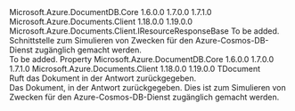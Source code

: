 <Type Name="IDocumentResponse&lt;TDocument&gt;" FullName="Microsoft.Azure.Documents.Client.IDocumentResponse&lt;TDocument&gt;">
  <TypeSignature Language="C#" Value="public interface IDocumentResponse&lt;TDocument&gt; : Microsoft.Azure.Documents.Client.IResourceResponseBase" />
  <TypeSignature Language="ILAsm" Value=".class public interface auto ansi abstract IDocumentResponse`1&lt;TDocument&gt; implements class Microsoft.Azure.Documents.Client.IResourceResponseBase" />
  <TypeSignature Language="DocId" Value="T:Microsoft.Azure.Documents.Client.IDocumentResponse`1" />
  <TypeSignature Language="VB.NET" Value="Public Interface IDocumentResponse(Of TDocument)&#xA;Implements IResourceResponseBase" />
  <TypeSignature Language="F#" Value="type IDocumentResponse&lt;'Document&gt; = interface&#xA;    interface IResourceResponseBase" />
  <AssemblyInfo>
    <AssemblyName>Microsoft.Azure.DocumentDB.Core</AssemblyName>
    <AssemblyVersion>1.6.0.0</AssemblyVersion>
    <AssemblyVersion>1.7.0.0</AssemblyVersion>
    <AssemblyVersion>1.7.1.0</AssemblyVersion>
  </AssemblyInfo>
  <AssemblyInfo>
    <AssemblyName>Microsoft.Azure.Documents.Client</AssemblyName>
    <AssemblyVersion>1.18.0.0</AssemblyVersion>
    <AssemblyVersion>1.19.0.0</AssemblyVersion>
  </AssemblyInfo>
  <TypeParameters>
    <TypeParameter Name="TDocument" />
  </TypeParameters>
  <Interfaces>
    <Interface>
      <InterfaceName>Microsoft.Azure.Documents.Client.IResourceResponseBase</InterfaceName>
    </Interface>
  </Interfaces>
  <Docs>
    <typeparam name="TDocument">To be added.</typeparam>
    <summary>
            Schnittstelle zum Simulieren von Zwecken für den Azure-Cosmos-DB-Dienst zugänglich gemacht werden.
            </summary>
    <remarks>To be added.</remarks>
  </Docs>
  <Members>
    <Member MemberName="Document">
      <MemberSignature Language="C#" Value="public TDocument Document { get; }" />
      <MemberSignature Language="ILAsm" Value=".property instance !TDocument Document" />
      <MemberSignature Language="DocId" Value="P:Microsoft.Azure.Documents.Client.IDocumentResponse`1.Document" />
      <MemberSignature Language="VB.NET" Value="Public ReadOnly Property Document As TDocument" />
      <MemberSignature Language="F#" Value="member this.Document : 'Document" Usage="Microsoft.Azure.Documents.Client.IDocumentResponse&lt;'Document&gt;.Document" />
      <MemberType>Property</MemberType>
      <AssemblyInfo>
        <AssemblyName>Microsoft.Azure.DocumentDB.Core</AssemblyName>
        <AssemblyVersion>1.6.0.0</AssemblyVersion>
        <AssemblyVersion>1.7.0.0</AssemblyVersion>
        <AssemblyVersion>1.7.1.0</AssemblyVersion>
      </AssemblyInfo>
      <AssemblyInfo>
        <AssemblyName>Microsoft.Azure.Documents.Client</AssemblyName>
        <AssemblyVersion>1.18.0.0</AssemblyVersion>
        <AssemblyVersion>1.19.0.0</AssemblyVersion>
      </AssemblyInfo>
      <ReturnValue>
        <ReturnType>TDocument</ReturnType>
      </ReturnValue>
      <Docs>
        <summary>
            Ruft das Dokument in der Antwort zurückgegeben.
            </summary>
        <value>
            Das Dokument, in der Antwort zurückgegeben.
            </value>
        <remarks>
            Dies ist zum Simulieren von Zwecken für den Azure-Cosmos-DB-Dienst zugänglich gemacht werden.
            </remarks>
      </Docs>
    </Member>
  </Members>
</Type>